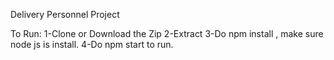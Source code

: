 Delivery Personnel Project

To Run:
1-Clone or Download the Zip
2-Extract
3-Do npm install , make sure node js is install.
4-Do npm start to run.
